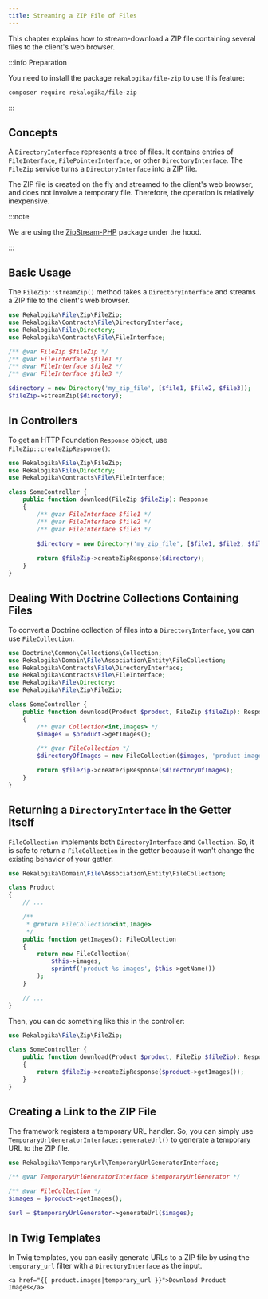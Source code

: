 ```yaml
---
title: Streaming a ZIP File of Files
---
```


This chapter explains how to stream-download a ZIP file containing several
files to the client's web browser.

:::info Preparation

You need to install the package `rekalogika/file-zip` to use this feature:

```bash
composer require rekalogika/file-zip
```

:::

## Concepts

A `DirectoryInterface` represents a tree of files. It contains entries of
`FileInterface`, `FilePointerInterface`, or other `DirectoryInterface`. The
`FileZip` service turns a `DirectoryInterface` into a ZIP file.

The ZIP file is created on the fly and streamed to the client's web browser,
and does not involve a temporary file. Therefore, the operation is relatively
inexpensive.

:::note

We are using the [ZipStream-PHP](https://github.com/maennchen/ZipStream-PHP)
package under the hood.

:::

## Basic Usage

The `FileZip::streamZip()` method takes a `DirectoryInterface` and streams
a ZIP file to the client's web browser.

```php
use Rekalogika\File\Zip\FileZip;
use Rekalogika\Contracts\File\DirectoryInterface;
use Rekalogika\File\Directory;
use Rekalogika\Contracts\File\FileInterface;

/** @var FileZip $fileZip */
/** @var FileInterface $file1 */
/** @var FileInterface $file2 */
/** @var FileInterface $file3 */

$directory = new Directory('my_zip_file', [$file1, $file2, $file3]);
$fileZip->streamZip($directory);
```

## In Controllers

To get an HTTP Foundation `Response` object, use
`FileZip::createZipResponse()`:

```php
use Rekalogika\File\Zip\FileZip;
use Rekalogika\File\Directory;
use Rekalogika\Contracts\File\FileInterface;

class SomeController {
    public function download(FileZip $fileZip): Response
    {
        /** @var FileInterface $file1 */
        /** @var FileInterface $file2 */
        /** @var FileInterface $file3 */
        
        $directory = new Directory('my_zip_file', [$file1, $file2, $file3]);

        return $fileZip->createZipResponse($directory);
    }
}
```

## Dealing With Doctrine Collections Containing Files

To convert a Doctrine collection of files into a `DirectoryInterface`, you can
use `FileCollection`.

```php
use Doctrine\Common\Collections\Collection;
use Rekalogika\Domain\File\Association\Entity\FileCollection;
use Rekalogika\Contracts\File\DirectoryInterface;
use Rekalogika\Contracts\File\FileInterface;
use Rekalogika\File\Directory;
use Rekalogika\File\Zip\FileZip;

class SomeController {
    public function download(Product $product, FileZip $fileZip): Response
    {
        /** @var Collection<int,Images> */
        $images = $product->getImages();

        /** @var FileCollection */
        $directoryOfImages = new FileCollection($images, 'product-image');

        return $fileZip->createZipResponse($directoryOfImages);
    }
}
```

## Returning a `DirectoryInterface` in the Getter Itself

`FileCollection` implements both `DirectoryInterface` and `Collection`. So, it
is safe to return a `FileCollection` in the getter because it won't change the
existing behavior of your getter.

```php
use Rekalogika\Domain\File\Association\Entity\FileCollection;

class Product
{
    // ...

    /**
     * @return FileCollection<int,Image>
     */
    public function getImages(): FileCollection
    {
        return new FileCollection(
            $this->images,
            sprintf('product %s images', $this->getName())
        );
    }

    // ...
}
```

Then, you can do something like this in the controller:

```php
use Rekalogika\File\Zip\FileZip;

class SomeController {
    public function download(Product $product, FileZip $fileZip): Response
    {
        return $fileZip->createZipResponse($product->getImages());
    }
}
```

## Creating a Link to the ZIP File

The framework registers a temporary URL handler. So, you can simply use
`TemporaryUrlGeneratorInterface::generateUrl()` to generate a temporary URL
to the ZIP file.

```php
use Rekalogika\TemporaryUrl\TemporaryUrlGeneratorInterface;

/** @var TemporaryUrlGeneratorInterface $temporaryUrlGenerator */

/** @var FileCollection */
$images = $product->getImages();

$url = $temporaryUrlGenerator->generateUrl($images);
```

## In Twig Templates

In Twig templates, you can easily generate URLs to a ZIP file by using the
`temporary_url` filter with a `DirectoryInterface` as the input.

```twig
<a href="{{ product.images|temporary_url }}">Download Product Images</a>
```